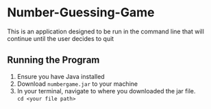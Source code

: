 # Number-Guessing-Game
This is an application designed to be run in the command line that will continue until the user decides to quit

## Running the Program
1. Ensure you have Java installed
2. Download `numbergame.jar` to your machine
3. In your terminal, navigate to where you downloaded the jar file.  
   `cd <your file path>`
